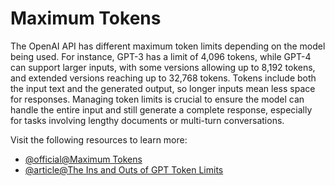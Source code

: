 # Maximum Tokens

The OpenAI API has different maximum token limits depending on the model being used. For instance, GPT-3 has a limit of 4,096 tokens, while GPT-4 can support larger inputs, with some versions allowing up to 8,192 tokens, and extended versions reaching up to 32,768 tokens. Tokens include both the input text and the generated output, so longer inputs mean less space for responses. Managing token limits is crucial to ensure the model can handle the entire input and still generate a complete response, especially for tasks involving lengthy documents or multi-turn conversations.

Visit the following resources to learn more:

- [@official@Maximum Tokens](https://platform.openai.com/docs/guides/rate-limits)
- [@article@The Ins and Outs of GPT Token Limits](https://www.supernormal.com/blog/gpt-token-limits)